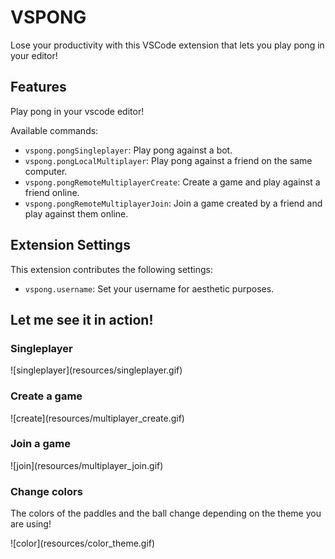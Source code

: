 # VSPONG

Lose your productivity with this VSCode extension that lets you play pong in your editor!

## Features

Play pong in your vscode editor!

Available commands:

- `vspong.pongSingleplayer`: Play pong against a bot.
- `vspong.pongLocalMultiplayer`: Play pong against a friend on the same computer.
- `vspong.pongRemoteMultiplayerCreate`: Create a game and play against a friend online.
- `vspong.pongRemoteMultiplayerJoin`: Join a game created by a friend and play against them online.

## Extension Settings

This extension contributes the following settings:

* `vspong.username`: Set your username for aesthetic purposes.

## Let me see it in action!

### Singleplayer

\!\[singleplayer\]\(resources/singleplayer.gif\)

### Create a game

\!\[create\]\(resources/multiplayer_create.gif\)

### Join a game
\!\[join\]\(resources/multiplayer_join.gif\)

### Change colors

The colors of the paddles and the ball change depending on the theme you are using!

\!\[color\]\(resources/color_theme.gif\)

